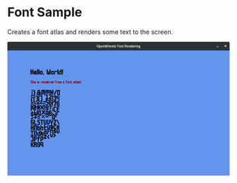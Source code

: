 # Font Sample

Creates a font atlas and renders some text to the screen.

![screenshot](scrot.png)

